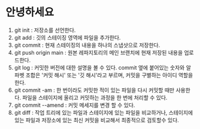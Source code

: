 # 안녕하세요

1. git init : 저장소를 선언한다.
2. git add : 깃의 스테이징 영역에 파일을 추가한다.
3. git commit : 현재 스테이징의 내용을 하나의 스냅샷으로 저장한다.
4. git push origin main : 원본 레파지토리의 메인 브랜치에 현재 저장된 내용을 업로드한다.
5. git log : 커밋한 버전에 대한 설명을 볼 수 있다.
             commit 옆에 붙어있는 숫자와 알파벳 조합은 '커밋 해시' 또는 '깃 해시'라고 부르며, 커밋을 구별하는 아이디 역할을 한다.
6. git commit -am : 한 번이라도 커밋한 적이 있는 파일을 다시 커밋할 때만 사용한다. 파일을 스테이지에 올리고 커밋하는 과정을 한 번에 처리할 수 있다.
7. git commit --amend : 커밋 메세지를 변경 할 수 있다.
8. git diff : 작업 트리에 있는 파일과 스테이지에 있는 파일을 비교하거나, 스테이지에 있는 파일과 저장소에 있는 최신 커밋을 비교해서 최종적으로 검토할수 있다.